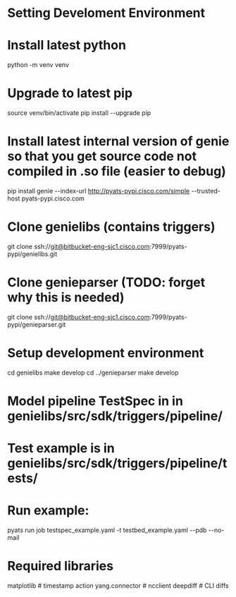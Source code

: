 Setting Develoment Environment
==============================

# Install latest python
python -m venv venv
# Upgrade to latest pip
source venv/bin/activate
pip install --upgrade pip
# Install latest internal version of genie so that you get source code not compiled in .so file (easier to debug)
pip install genie --index-url http://pyats-pypi.cisco.com/simple --trusted-host pyats-pypi.cisco.com
# Clone genielibs (contains triggers)
git clone ssh://git@bitbucket-eng-sjc1.cisco.com:7999/pyats-pypi/genielibs.git
# Clone genieparser (TODO: forget why this is needed)
git clone ssh://git@bitbucket-eng-sjc1.cisco.com:7999/pyats-pypi/genieparser.git
# Setup development environment
cd genielibs
make develop
cd ../genieparser
make develop
# Model pipeline TestSpec in in genielibs/src/sdk/triggers/pipeline/
# Test example is in genielibs/src/sdk/triggers/pipeline/tests/
# Run example:
pyats run job testspec_example.yaml -t testbed_example.yaml --pdb --no-mail

# Required libraries
matplotlib # timestamp action
yang.connector # ncclient
deepdiff # CLI diffs
